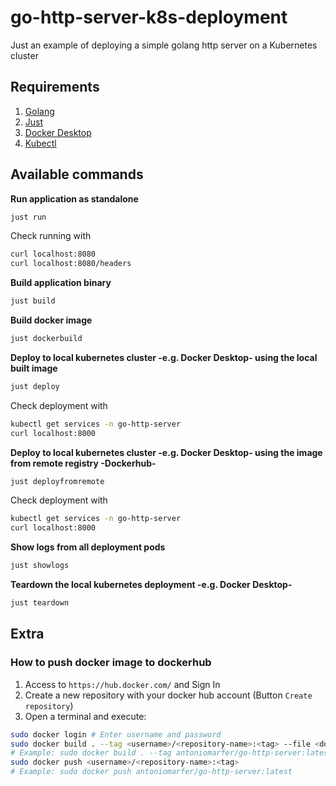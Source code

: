 # go-http-server-k8s-deployment

Just an example of deploying a simple golang http server on a Kubernetes cluster

## Requirements

1. [Golang](https://go.dev/dl/)
2. [Just](https://github.com/casey/just)
3. [Docker Desktop](https://www.docker.com/products/docker-desktop/)
4. [Kubectl](https://kubernetes.io/docs/tasks/tools/#kubectl)

## Available commands

**Run application as standalone**

```bash
just run
```

Check running with

```bash
curl localhost:8080
curl localhost:8080/headers
```

**Build application binary**

```bash
just build
```

**Build docker image**

```bash
just dockerbuild
```

**Deploy to local kubernetes cluster -e.g. Docker Desktop- using the local built image**

```bash
just deploy
```

Check deployment with

```bash
kubectl get services -n go-http-server
curl localhost:8000
```

**Deploy to local kubernetes cluster -e.g. Docker Desktop- using the image from remote registry -Dockerhub-**

```bash
just deployfromremote
```

Check deployment with

```bash
kubectl get services -n go-http-server
curl localhost:8000
```

**Show logs from all deployment pods**

```bash
just showlogs
```

**Teardown the local kubernetes deployment -e.g. Docker Desktop-**

```bash
just teardown
```

## Extra

### How to push docker image to dockerhub

1. Access to `https://hub.docker.com/` and Sign In
2. Create a new repository with your docker hub account (Button `Create repository`)
3. Open a terminal and execute:

```bash
sudo docker login # Enter username and password
sudo docker build . --tag <username>/<repository-name>:<tag> --file <dockerfile-location>
# Example: sudo docker build . --tag antoniomarfer/go-http-server:latest --file build/package/Dockerfile
sudo docker push <username>/<repository-name>:<tag>
# Example: sudo docker push antoniomarfer/go-http-server:latest
```

